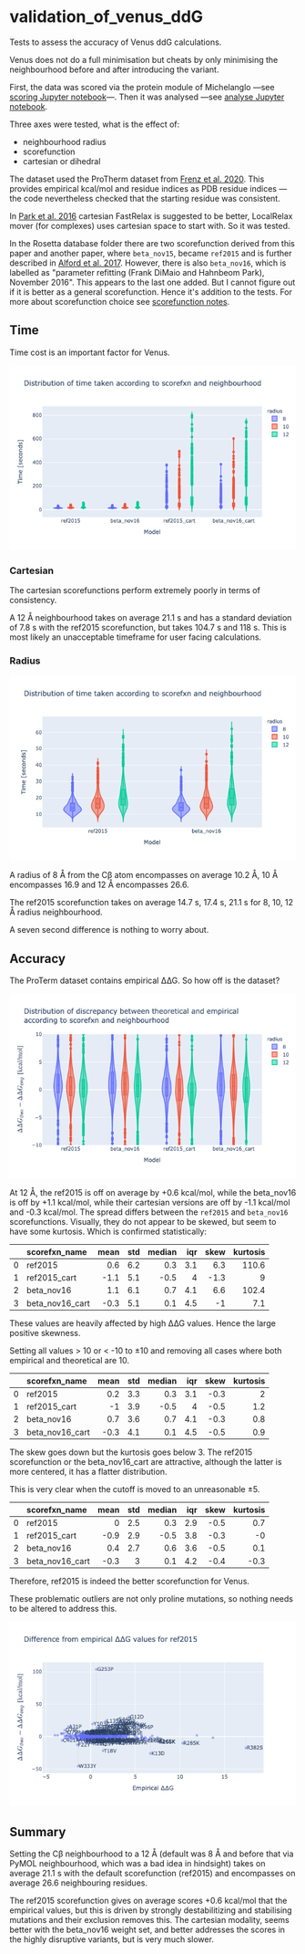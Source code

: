# validation_of_venus_ddG
Tests to assess the accuracy of Venus ddG calculations.

Venus does not do a full minimisation but cheats by only minimising the neighbourhood before and after introducing the variant.

First, the data was scored via the protein module of Michelanglo —see [scoring Jupyter notebook](scoring.md)—.
Then it was analysed —see [analyse Jupyter notebook](analyse.md).

Three axes were tested, what is the effect of:

* neighbourhood radius
* scorefunction
* cartesian or dihedral

The dataset used the ProTherm dataset from [Frenz et al. 2020](https://www.ncbi.nlm.nih.gov/pmc/articles/PMC7579412/).
This provides empirical kcal/mol and residue indices as PDB residue indices —the code nevertheless checked
that the starting residue was consistent.

In [Park et al. 2016](https://www.ncbi.nlm.nih.gov/pmc/articles/PMC5515585/) cartesian FastRelax is suggested to be better,
LocalRelax mover (for complexes) uses cartesian space to start with. So it was tested.

In the Rosetta database folder there are two scorefunction derived from this paper and another paper, 
where `beta_nov15`, became `ref2015` and is further described in [Alford et al. 2017](https://www.ncbi.nlm.nih.gov/pmc/articles/PMC5717763/).
However, there is also `beta_nov16`, which is labelled as "parameter refitting (Frank DiMaio and Hahnbeom Park), November 2016".
This appears to the last one added. But I cannot figure out if it is better as a general scorefunction.
Hence it's addition to the tests. For more about scorefunction choice see [scorefunction notes](scorefunction.md).

## Time

Time cost is an important factor for Venus.

![time_distro_full.png](images/time_distro_full.png)

### Cartesian

The cartesian scorefunctions perform extremely poorly in terms of consistency.

A 12 Å neighbourhood takes on average 21.1 s and has a standard deviation of 7.8 s with the ref2015 scorefunction,
but takes 104.7 s and 118 s. This is most likely an unacceptable timeframe for user facing calculations.

### Radius

![time](images/time_distro_cut.png)

A radius of 8 Å from the C&beta; atom encompasses on average 10.2 Å, 10 Å encompasses 16.9 and 12 Å encompasses 26.6.

The ref2015 scorefunction takes on average 14.7 s, 17.4 s, 21.1 s for 8, 10, 12 Å radius neighbourhood.

A seven second difference is nothing to worry about.

## Accuracy

The ProTerm dataset contains empirical ∆∆G. So how off is the dataset?

![discrepancy](images/discrepancy.png)

At 12 Å, the ref2015 is off on average by +0.6 kcal/mol, while the beta_nov16 is off by +1.1 kcal/mol, 
while their cartesian versions are off by -1.1 kcal/mol and -0.3 kcal/mol.
The spread differs between the `ref2015` and `beta_nov16` scorefunctions.
Visually, they do not appear to be skewed, but seem to have some kurtosis. Which is confirmed statistically:

|    | scorefxn_name   |   mean |   std |   median |   iqr |   skew |   kurtosis |
|---:|:----------------|-------:|------:|---------:|------:|-------:|-----------:|
|  0 | ref2015         |    0.6 |   6.2 |      0.3 |   3.1 |    6.3 |      110.6 |
|  1 | ref2015_cart    |   -1.1 |   5.1 |     -0.5 |   4   |   -1.3 |        9   |
|  2 | beta_nov16      |    1.1 |   6.1 |      0.7 |   4.1 |    6.6 |      102.4 |
|  3 | beta_nov16_cart |   -0.3 |   5.1 |      0.1 |   4.5 |   -1   |        7.1 |

These values are heavily affected by high ∆∆G values. Hence the large positive skewness.

Setting all values > 10 or < -10 to ±10 and removing all cases where both empirical and theoretical are 10.

|    | scorefxn_name   |   mean |   std |   median |   iqr |   skew |   kurtosis |
|---:|:----------------|-------:|------:|---------:|------:|-------:|-----------:|
|  0 | ref2015         |    0.2 |   3.3 |      0.3 |   3.1 |   -0.3 |        2   |
|  1 | ref2015_cart    |   -1   |   3.9 |     -0.5 |   4   |   -0.5 |        1.2 |
|  2 | beta_nov16      |    0.7 |   3.6 |      0.7 |   4.1 |   -0.3 |        0.8 |
|  3 | beta_nov16_cart |   -0.3 |   4.1 |      0.1 |   4.5 |   -0.5 |        0.9 |

The skew goes down but the kurtosis goes below 3.
The ref2015 scorefunction or the beta_nov16_cart are attractive, although the latter is more centered,
it has a flatter distribution.

This is very clear when the cutoff is moved to an unreasonable ±5.

|    | scorefxn_name   |   mean |   std |   median |   iqr |   skew |   kurtosis |
|---:|:----------------|-------:|------:|---------:|------:|-------:|-----------:|
|  0 | ref2015         |    0   |   2.5 |      0.3 |   2.9 |   -0.5 |        0.7 |
|  1 | ref2015_cart    |   -0.9 |   2.9 |     -0.5 |   3.8 |   -0.3 |       -0   |
|  2 | beta_nov16      |    0.4 |   2.7 |      0.6 |   3.6 |   -0.5 |        0.1 |
|  3 | beta_nov16_cart |   -0.3 |   3   |      0.1 |   4.2 |   -0.4 |       -0.3 |

Therefore, ref2015 is indeed the better scorefunction for Venus.

These problematic outliers are not only proline mutations, so nothing needs to be altered to address this.

![not pro](images/discr_lollypop_ref2015.png)


## Summary

Setting the C&beta; neighbourhood to a 12 Å (default was 8 Å and before that via PyMOL neighbourhood, which was a bad idea in hindsight)
takes on average 21.1 s with the default scorefunction (ref2015) and encompasses on average 26.6 neighbouring residues.

The ref2015 scorefunction gives on average scores +0.6 kcal/mol that the empirical values, 
but this is driven by strongly destabilitizing and stabilising mutations and their exclusion removes this.
The cartesian modality, seems better with the beta_nov16 weight set, and better addresses the scores in the highly disruptive variants,
 but is very much slower.